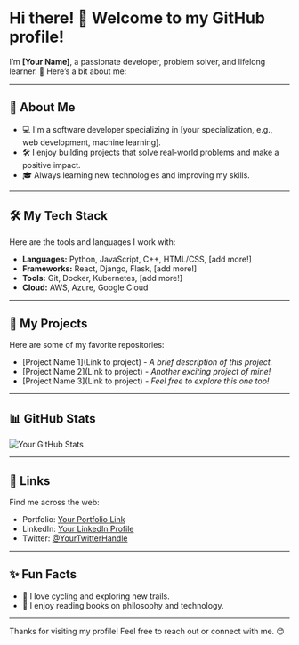 # Hi there! 👋 Welcome to my GitHub profile!

I’m **[Your Name]**, a passionate developer, problem solver, and lifelong learner. 🌟 Here’s a bit about me:

---

## 🚀 About Me
- 💻 I'm a software developer specializing in [your specialization, e.g., web development, machine learning].
- 🛠️ I enjoy building projects that solve real-world problems and make a positive impact.
- 🎓 Always learning new technologies and improving my skills.

---

## 🛠️ My Tech Stack
Here are the tools and languages I work with:
- **Languages:** Python, JavaScript, C++, HTML/CSS, [add more!]
- **Frameworks:** React, Django, Flask, [add more!]
- **Tools:** Git, Docker, Kubernetes, [add more!]
- **Cloud:** AWS, Azure, Google Cloud

---

## 🌟 My Projects
Here are some of my favorite repositories:
- [Project Name 1](Link to project) - *A brief description of this project.*
- [Project Name 2](Link to project) - *Another exciting project of mine!*
- [Project Name 3](Link to project) - *Feel free to explore this one too!*

---

## 📊 GitHub Stats
![Your GitHub Stats](https://github-readme-stats.vercel.app/api?username=YourUsername&show_icons=true&theme=dark)

---

## 🔗 Links
Find me across the web:
- Portfolio: [Your Portfolio Link](https://example.com)
- LinkedIn: [Your LinkedIn Profile](https://linkedin.com/in/yourprofile)
- Twitter: [@YourTwitterHandle](https://twitter.com/YourTwitterHandle)

---

## ✨ Fun Facts
- 🚴 I love cycling and exploring new trails.
- 📖 I enjoy reading books on philosophy and technology.

---

Thanks for visiting my profile! Feel free to reach out or connect with me. 😊
